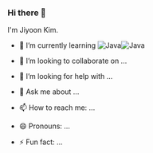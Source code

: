 ### Hi there 👋

I'm Jiyoon Kim.

- 🌱 I’m currently learning 
<img alt="Java" src ="https://img.shields.io/badge/Java-007396.svg?&style=for-the-badge&logo=Java&logoColor=white"/><img alt="Java" src ="https://img.shields.io/badge/HTML-E34F26.svg?&style=for-the-badge&logo=HTML5&logoColor=white"/>

- 👯 I’m looking to collaborate on ...
- 🤔 I’m looking for help with ...
- 💬 Ask me about ...
- 📫 How to reach me: ...
- 😄 Pronouns: ...
- ⚡ Fun fact: ...

